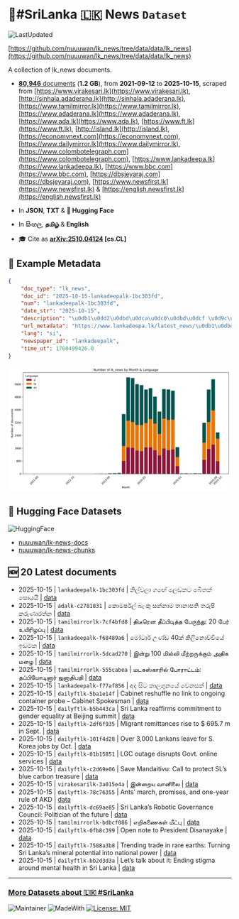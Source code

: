 # 📄#SriLanka 🇱🇰 News `Dataset`

![LastUpdated](https://img.shields.io/badge/last_updated-2025--10--15_09:22:03-green)

[https://github.com/nuuuwan/lk_news/tree/data/data/lk_news](https://github.com/nuuuwan/lk_news/tree/data/data/lk_news)

A collection of lk_news documents.

- [**80,946** documents](https://github.com/nuuuwan/lk_news/tree/data/data/lk_news) (**1.2 GB**), from **2021-09-12** to **2025-10-15**, scraped from [https://www.virakesari.lk](https://www.virakesari.lk), [http://sinhala.adaderana.lk](http://sinhala.adaderana.lk), [https://www.tamilmirror.lk](https://www.tamilmirror.lk), [https://www.adaderana.lk](https://www.adaderana.lk), [https://www.ada.lk](https://www.ada.lk), [https://www.ft.lk](https://www.ft.lk), [http://island.lk](http://island.lk), [https://economynext.com](https://economynext.com), [https://www.dailymirror.lk](https://www.dailymirror.lk), [https://www.colombotelegraph.com](https://www.colombotelegraph.com), [https://www.lankadeepa.lk](https://www.lankadeepa.lk), [https://www.bbc.com](https://www.bbc.com), [https://dbsjeyaraj.com](https://dbsjeyaraj.com), [https://www.newsfirst.lk](https://www.newsfirst.lk) & [https://english.newsfirst.lk](https://english.newsfirst.lk)

- In **JSON**, **TXT** & **🤗 Hugging Face**

- In **සිංහල**, **தமிழ்** & **English**

- 🎓 Cite as **[arXiv:2510.04124](https://arxiv.org/abs/2510.04124) [cs.CL]**

## 📝 Example Metadata

```json
{
    "doc_type": "lk_news",
    "doc_id": "2025-10-15-lankadeepalk-1bc303fd",
    "num": "lankadeepalk-1bc303fd",
    "date_str": "2025-10-15",
    "description": "\u0db1\u0dd2\u0dbd\u0dca\u0dc0\u0dbd\u0dcf \u0d9c\u0d9f\u0dda \u0dbd\u0dd9\u0da9\u0d9a\u0da7 \u0db6\u0dd9\u0dd2\u0dad\u0d9a\u0dca \u0dc3\u0ddc\u0dba\u0dba\u0dd2",
    "url_metadata": "https://www.lankadeepa.lk/latest_news/\u0db1\u0dbd\u0dc0\u0dbd-\u0d9c\u0d9f-\u0dbd\u0da9\u0d9a\u0da7-\u0db6\u0dad\u0d9a-\u0dc3\u0dba\u0dba/1-681357",
    "lang": "si",
    "newspaper_id": "lankadeepalk",
    "time_ut": 1760499426.0
}
```

![Chart](https://raw.githubusercontent.com/nuuuwan/lk_news/refs/heads/data/data/lk_news/docs_by_month_and_lang.png)

## 🤗 Hugging Face Datasets

![HuggingFace](https://img.shields.io/badge/-HuggingFace-FDEE21?style=for-the-badge&logo=HuggingFace)

- [nuuuwan/lk-news-docs](https://huggingface.co/datasets/nuuuwan/lk-news-docs)
- [nuuuwan/lk-news-chunks](https://huggingface.co/datasets/nuuuwan/lk-news-chunks)

## 🆕 20 Latest documents

- 2025-10-15 | `lankadeepalk-1bc303fd` | නිල්වලා ගඟේ ලෙඩකට බෙිතක් සොයයි | [data](https://github.com/nuuuwan/lk_news/tree/data/data/lk_news/2020s/2025/2025-10-15-lankadeepalk-1bc303fd)
- 2025-10-15 | `adalk-c2781831` | කොමර්ෂල් බැංකු සන්නාම තානාපති තරුෂි කරුණාරත්න | [data](https://github.com/nuuuwan/lk_news/tree/data/data/lk_news/2020s/2025/2025-10-15-adalk-c2781831)
- 2025-10-15 | `tamilmirrorlk-7cf4bfd8` | திடீரென தீப்​பிடித்த பேருந்து: 20 பேர் உயிரிழப்பு | [data](https://github.com/nuuuwan/lk_news/tree/data/data/lk_news/2020s/2025/2025-10-15-tamilmirrorlk-7cf4bfd8)
- 2025-10-15 | `lankadeepalk-f68489a6` | මෝටාර් උණ්ඩ 40ක් කිලිනොච්චියේ ඉඩමක | [data](https://github.com/nuuuwan/lk_news/tree/data/data/lk_news/2020s/2025/2025-10-15-lankadeepalk-f68489a6)
- 2025-10-15 | `tamilmirrorlk-5dcad270` | இன்று 100 மில்லி மீற்றருக்கும் அதிக மழை | [data](https://github.com/nuuuwan/lk_news/tree/data/data/lk_news/2020s/2025/2025-10-15-tamilmirrorlk-5dcad270)
- 2025-10-15 | `tamilmirrorlk-555cabea` | மடகஸ்காரில் போராட்டம்: தப்பியோடினார் ஜனாதிபதி | [data](https://github.com/nuuuwan/lk_news/tree/data/data/lk_news/2020s/2025/2025-10-15-tamilmirrorlk-555cabea)
- 2025-10-15 | `lankadeepalk-f77af856` | අද සිට කාලගුනයේ වෙනසක් | [data](https://github.com/nuuuwan/lk_news/tree/data/data/lk_news/2020s/2025/2025-10-15-lankadeepalk-f77af856)
- 2025-10-15 | `dailyftlk-5ba1e14f` | Cabinet reshuffle no link to ongoing container probe – Cabinet Spokesman | [data](https://github.com/nuuuwan/lk_news/tree/data/data/lk_news/2020s/2025/2025-10-15-dailyftlk-5ba1e14f)
- 2025-10-15 | `dailyftlk-b5b443ca` | Sri Lanka reaffirms commitment to gender equality at Beijing summit | [data](https://github.com/nuuuwan/lk_news/tree/data/data/lk_news/2020s/2025/2025-10-15-dailyftlk-b5b443ca)
- 2025-10-15 | `dailyftlk-2df6f935` | Migrant remittances rise to $ 695.7 m in Sept. | [data](https://github.com/nuuuwan/lk_news/tree/data/data/lk_news/2020s/2025/2025-10-15-dailyftlk-2df6f935)
- 2025-10-15 | `dailyftlk-101f4d28` | Over 3,000 Lankans leave for S. Korea jobs by Oct. | [data](https://github.com/nuuuwan/lk_news/tree/data/data/lk_news/2020s/2025/2025-10-15-dailyftlk-101f4d28)
- 2025-10-15 | `dailyftlk-01b15851` | LGC outage disrupts Govt. online services | [data](https://github.com/nuuuwan/lk_news/tree/data/data/lk_news/2020s/2025/2025-10-15-dailyftlk-01b15851)
- 2025-10-15 | `dailyftlk-c2d69e06` | Save Mandaitivu: Call to protect SL’s blue carbon treasure | [data](https://github.com/nuuuwan/lk_news/tree/data/data/lk_news/2020s/2025/2025-10-15-dailyftlk-c2d69e06)
- 2025-10-15 | `virakesarilk-3a015e4a` | இன்றைய வானிலை | [data](https://github.com/nuuuwan/lk_news/tree/data/data/lk_news/2020s/2025/2025-10-15-virakesarilk-3a015e4a)
- 2025-10-15 | `dailyftlk-78c76355` | Ants’ march, promises, and one-year rule of AKD | [data](https://github.com/nuuuwan/lk_news/tree/data/data/lk_news/2020s/2025/2025-10-15-dailyftlk-78c76355)
- 2025-10-15 | `dailyftlk-dc69ae85` | Sri Lanka’s Robotic Governance Council: Politician of the future | [data](https://github.com/nuuuwan/lk_news/tree/data/data/lk_news/2020s/2025/2025-10-15-dailyftlk-dc69ae85)
- 2025-10-15 | `tamilmirrorlk-bdbcf086` | எறிகணைகள் மீட்பு | [data](https://github.com/nuuuwan/lk_news/tree/data/data/lk_news/2020s/2025/2025-10-15-tamilmirrorlk-bdbcf086)
- 2025-10-15 | `dailyftlk-0fb8c399` | Open note to President Disanayake | [data](https://github.com/nuuuwan/lk_news/tree/data/data/lk_news/2020s/2025/2025-10-15-dailyftlk-0fb8c399)
- 2025-10-15 | `dailyftlk-7588a3b8` | Trending trade in rare earths:  Turning Sri Lanka’s mineral potential into national power | [data](https://github.com/nuuuwan/lk_news/tree/data/data/lk_news/2020s/2025/2025-10-15-dailyftlk-7588a3b8)
- 2025-10-15 | `dailyftlk-bb2d3d3a` | Let’s talk about it: Ending stigma around mental health in Sri Lanka | [data](https://github.com/nuuuwan/lk_news/tree/data/data/lk_news/2020s/2025/2025-10-15-dailyftlk-bb2d3d3a)

---

### [More Datasets about 🇱🇰 #SriLanka](https://github.com/nuuuwan/lk_datasets)

![Maintainer](https://img.shields.io/badge/maintainer-nuuuwan-red)
![MadeWith](https://img.shields.io/badge/made_with-python-blue)
[![License: MIT](https://img.shields.io/badge/License-MIT-yellow.svg)](https://opensource.org/licenses/MIT)
